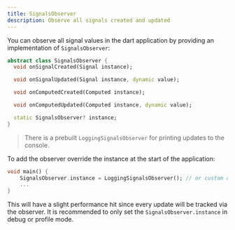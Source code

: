 ```yaml
---
title: SignalsObserver
description: Observe all signals created and updated
---
```


You can observe all signal values in the dart application by providing an implementation of `SignalsObserver`:

```dart
abstract class SignalsObserver {
  void onSignalCreated(Signal instance);

  void onSignalUpdated(Signal instance, dynamic value);

  void onComputedCreated(Computed instance);

  void onComputedUpdated(Computed instance, dynamic value);

  static SignalsObserver? instance;
}
```

> There is a prebuilt `LoggingSignalsObserver` for printing updates to the console.

To add the observer override the instance at the start of the application:

```dart
void main() {
    SignalsObserver.instance = LoggingSignalsObserver(); // or custom observer
    ...
}
```

This will have a slight performance hit since every update will be tracked via the observer. It is recommended to only set the `SignalsObserver.instance` in debug or profile mode.
